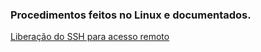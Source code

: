 ### Procedimentos feitos no Linux e documentados.

[Liberação do SSH para acesso remoto](01-setup-ssh-kali.md)</br>